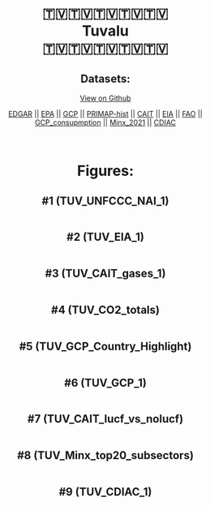 
<center>
<h1 align="center">
🇹🇻🇹🇻🇹🇻🇹🇻🇹🇻
<br>
Tuvalu
<br>
🇹🇻🇹🇻🇹🇻🇹🇻🇹🇻
</h1>
<h2>Datasets:</h2>
<p><a href="https://github.com/dquintani/GreenhouseData/tree/master/country_data/TUV_Tuvalu/data">View on Github</a>
<br></p><p><a href="data/TUV_EDGAR.csv">EDGAR</a> || <a href="data/TUV_EPA.csv">EPA</a> || <a href="data/TUV_GCP.csv">GCP</a> || <a href="data/TUV_PRIMAP-hist.csv">PRIMAP-hist</a> || <a href="data/TUV_CAIT.csv">CAIT</a> || <a href="data/TUV_EIA.csv">EIA</a> || <a href="data/TUV_FAO.csv">FAO</a> || <a href="data/TUV_GCP_consupmption.csv">GCP_consupmption</a> || <a href="data/TUV_Minx_2021.csv">Minx_2021</a> || <a href="data/TUV_CDIAC.csv">CDIAC</a></p><p><br></p>
<h1>Figures:</h1><h2>#1 (TUV_UNFCCC_NAI_1)</h2>
<p><img alt="" src="figures/TUV_UNFCCC_NAI_1.png" /></p><h2>#2 (TUV_EIA_1)</h2>
<p><img alt="" src="figures/TUV_EIA_1.png" /></p><h2>#3 (TUV_CAIT_gases_1)</h2>
<p><img alt="" src="figures/TUV_CAIT_gases_1.png" /></p><h2>#4 (TUV_CO2_totals)</h2>
<p><img alt="" src="figures/TUV_CO2_totals.png" /></p><h2>#5 (TUV_GCP_Country_Highlight)</h2>
<p><img alt="" src="figures/TUV_GCP_Country_Highlight.png" /></p><h2>#6 (TUV_GCP_1)</h2>
<p><img alt="" src="figures/TUV_GCP_1.png" /></p><h2>#7 (TUV_CAIT_lucf_vs_nolucf)</h2>
<p><img alt="" src="figures/TUV_CAIT_lucf_vs_nolucf.png" /></p><h2>#8 (TUV_Minx_top20_subsectors)</h2>
<p><img alt="" src="figures/TUV_Minx_top20_subsectors.png" /></p><h2>#9 (TUV_CDIAC_1)</h2>
<p><img alt="" src="figures/TUV_CDIAC_1.png" /></p>